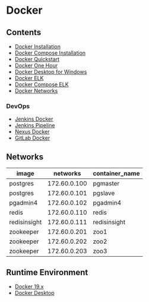 # Docker

## Contents
- [Docker Installation](../../doc/source/docker/dockerInstallation.md)
- [Docker Compose Installation](../../doc/source/docker/dockerComposeInstallation.md)
- [Docker Quickstart](../../doc/source/docker/dockerQuickstart.md)
- [Docker One Hour](../../doc/source/docker/dockerOneHour.md)
- [Docker Desktop for Windows](../../doc/source/docker/dockerDesktopWindows.md)
- [Docker ELK](../../doc/source/docker/dockerELK.md)
- [Docker Compose ELK](../../doc/source/docker/dockerComposeELK.md)
- [Docker Networks](../../doc/source/docker/dockerNetworks.md)

### DevOps
- [Jenkins Docker](../../doc/source/framework/devops/jenkinsDocker.md)
- [Jenkins Pipeline](../../doc/source/framework/devops/jenkinsPipeline.md)
- [Nexus Docker](../../doc/source/framework/devops/nexusDocker.md)
- [GitLab Docker](../../doc/source/framework/devops/gitlabDocker.md)

## Networks

image | networks | container_name
---|---|---
postgres | 172.60.0.100 | pgmaster
postgres | 172.60.0.101 | pgslave
pgadmin4 | 172.60.0.102 | pgadmin4
redis | 172.60.0.110 | redis
redisinsight | 172.60.0.111 | redisinsight
zookeeper | 172.60.0.201 | zoo1
zookeeper | 172.60.0.202 | zoo2
zookeeper | 172.60.0.203 | zoo3

## Runtime Environment
- [Docker 19.x](https://www.docker.com/)
- [Docker Desktop](https://www.docker.com/products/docker-desktop)